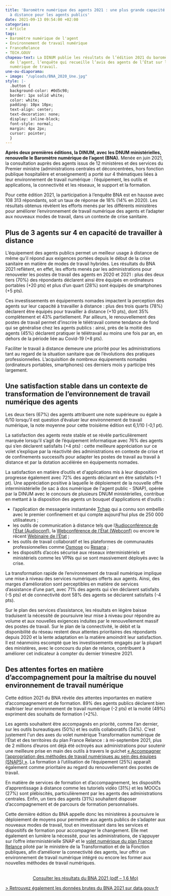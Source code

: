 ```yaml
---
title: 'Baromètre numérique des agents 2021 : une plus grande capacité de travail
  à distance pour les agents publics'
date: 2021-09-13 09:54:00 +02:00
categories:
- Article
tags:
- Baromètre numérique de l'agent
- Environnement de travail numérique
- FranceRelance
- TECH.GOUV
chapeau-text: La DINUM publie les résultats de l’édition 2021 du baromètre numérique
  de l’agent, l’enquête qui recueille l’avis des agents de l’État sur leur environnement
  numérique de travail.
une-ou-diaporama:
- image: "/uploads/BNA_2020_Une.jpg"
style: |-
  .button {
  background-color: #0d5c98;
  border: 1px solid white;
  color: white;
  padding: 10px 10px;
  text-align: center;
  text-decoration: none;
  display: inline-block;
  font-style: normal;
  margin: 4px 2px;
  cursor: pointer;
  }
---
```


**Après deux premières éditions, la DINUM, avec les DNUM ministérielles, renouvelle le Baromètre numérique de l’agent (BNA).** Menée en juin 2021, la consultation auprès des agents issus de 12 ministères et des services du Premier ministre (administrations centrales et déconcentrées, hors fonction publique hospitalière et enseignement) a porté sur 4 thématiques liées à leur environnement de travail numérique : l’équipement, les outils et applications, la connectivité et les réseaux, le support et la formation.

Pour cette édition 2021, la participation à l’enquête BNA est en hausse avec 108 313 répondants, soit un taux de réponse de 18% (14% en 2020). Les résultats obtenus révèlent les efforts menés par les différents ministères pour améliorer l’environnement de travail numérique des agents et l’adapter aux nouveaux modes de travail, dans un contexte de crise sanitaire.

## Plus de 3 agents sur 4 en capacité de travailler à distance

L’équipement des agents publics permet un meilleur usage à distance de même qu’il répond aux exigences portées depuis le début de la crise sanitaire en matière de modes de travail hybrides. Les résultats du BNA 2021 reflètent, en effet, les efforts menés par les administrations pour renouveler les postes de travail des agents en 2020 et 2021 : plus des deux tiers (70%) des répondants déclarent ainsi être équipés en ordinateurs portables (\+20 pts) et plus d’un quart (28%) sont équipés de smartphones (\+5 pts).

Ces investissements en équipements nomades impactent la perception des agents sur leur capacité à travailler à distance : plus des trois quarts (78%) déclarent être équipés pour travailler à distance (+10 pts), dont 35% complètement et 43% partiellement. Par ailleurs, le renouvellement des postes de travail permet d’inscrire le télétravail comme tendance de fond qui se généralise chez les agents publics : ainsi, près de la moitié des agents (45%) déclarent pratiquer le télétravail au moins une fois par an, en dehors de la période liée au Covid-19 (+8 pts).

Faciliter le travail à distance demeure une priorité pour les administrations tant au regard de la situation sanitaire que de l’évolutions des pratiques professionnelles. L’acquisition de nombreux équipements nomades (ordinateurs portables, smartphones) ces derniers mois y participe très largement.

## Une satisfaction stable dans un contexte de transformation de l’environnement de travail numérique des agents

Les deux tiers (67%) des agents attribuent une note supérieure ou égale à 6/10 lorsqu’il est question d’évaluer leur environnement de travail numérique, la note moyenne pour cette troisième édition est 6,1/10 (-0,1 pt).

La satisfaction des agents reste stable et se révèle particulièrement marquée lorsqu’il s’agit de l’équipement informatique avec 76% des agents qui s’en déclarent satisfaits (+4 pts) : cette meilleure appréciation sur ce volet s’explique par la réactivité des administrations en contexte de crise et de confinements successifs pour adapter les postes de travail au travail à distance et par la dotation accélérée en équipements nomades.

La satisfaction en matière d’outils et d'applications mis à leur disposition progresse également avec 72% des agents déclarant en être satisfaits (+1 pt). Une appréciation positive à laquelle le déploiement de la nouvelle offre interministérielle (le sac à dos numérique de l'agent public - SNAP), opérée par la DINUM avec le concours de plusieurs DNUM ministérielles, contribue en mettant à la disposition des agents un bouquet d’applications et d’outils :

* l’application de messagerie instantanée [Tchap](https://numerique.gouv.fr/outils-agents/tchap-messagerie-instantanee-etat/) qui a connu son embellie avec le premier confinement et qui compte aujourd'hui plus de 250 000 utilisateurs ;
* les outils de communication à distance tels que l’[Audioconférence de l’État (Audioconf)](https://numerique.gouv.fr/outils-agents/audioconference-etat/), la [Webconférence de l’État (Webconf)](https://numerique.gouv.fr/outils-agents/webconference-etat/) ou encore le récent [Webinaire de l’État](https://numerique.gouv.fr/outils-agents/webinaire-etat/) ;
* les outils de travail collaboratif et les plateformes de communautés professionnelles comme [Osmose](https://numerique.gouv.fr/outils-agents/osmose/) ou [Resana](https://resana.numerique.gouv.fr) ;
* les dispositifs d’accès sécurisé aux réseaux interministériels et ministériels comme les VPNs qui se sont massivement déployés avec la crise.

La transformation rapide de l’environnement de travail numérique implique une mise à niveau des services numériques offerts aux agents. Ainsi, des marges d’amélioration sont perceptibles en matière de services d’assistance d’une part, avec 71% des agents qui s’en déclarent satisfaits (-5 pts) et de connectivité dont 58% des agents se déclarent satisfaits (-4 pts).

Sur le plan des services d’assistance, les résultats en légère baisse traduisent la nécessité de poursuivre leur mise à niveau pour répondre au volume et aux nouvelles exigences induites par le renouvellement massif des postes de travail. Sur le plan de la connectivité, le débit et la disponibilité du réseau restent deux attentes prioritaires des répondants depuis 2020 et la lente adaptation en la matière amoindrit leur satisfaction. Il est néanmoins escompté que les investissements engagés par la plupart des ministères, avec le concours du plan de relance, contribuent à améliorer cet indicateur à compter du dernier trimestre 2021.

## Des attentes fortes en matière d’accompagnement pour la maîtrise du nouvel environnement de travail numérique

Cette édition 2021 du BNA révèle des attentes importantes en matière d’accompagnement et de formation. 89% des agents publics déclarent bien maîtriser leur environnement de travail numérique (-2 pts) et la moitié (49%) expriment des souhaits de formation (+2%).

Les agents souhaitent être accompagnés en priorité, comme l’an dernier, sur les outils bureautiques (50%) et les outils collaboratifs (34%). C'est justement l'un des axes du volet numérique Transformation numérique de l’État et des territoires du plan France Relance : à mi-septembre 2021, plus de 2 millions d’euros ont déjà été octroyés aux administrations pour soutenir une meilleure prise en main des outils à travers le guichet [« Accompagner l’appropriation des méthodes de travail numériques au sein des équipes (SNAP5) »](https://france-relance.transformation.gouv.fr/b07b-accompagner-lappropriation-des-methodes-de-tr "« Accompagner l’appropriation des méthodes de travail numériques au sein des équipes (SNAP5) » - Lien externe"). La formation à l’utilisation de l’équipement (25%) apparaît également comme prioritaire au regard du renouvellement des postes de travail.

En matière de services de formation et d’accompagnement, les dispositifs d’apprentissage à distance comme les tutoriels vidéo (31%) et les MOOCs (27%) sont plébiscités, particulièrement par les agents des administrations centrales. Enfin, un tiers des agents (31%) souhaitent disposer d’accompagnement et de parcours de formation personnalisés.

Cette dernière édition du BNA appelle donc les ministères à poursuivre le déploiement de moyens pour permettre aux agents publics de s’adapter aux nouveaux modes de travail, tout en investissant dans les services et dispositifs de formation pour accompagner le changement. Elle met également en lumière la nécessité, pour les administrations, de s’appuyer sur l’offre interministérielle SNAP et le [volet numérique du plan France Relance](https://france-relance.transformation.gouv.fr/ "volet numérique du plan France Relance - Lien externe") piloté par le ministère de la Transformation et de la Fonction publiques, afin d’améliorer la connectivité des agents, leur offrir un environnement de travail numérique intégré ou encore les former aux nouvelles méthodes de travail numériques.
<br>
<br>

<p align="center"><a href="/uploads/Barometre_Numerique_Agent_2021.pdf" class="button">Consulter les résultats du BNA 2021 (pdf – 1,6&nbsp;Mo)</a></p>

[> Retrouvez également les données brutes du BNA 2021 sur data.gouv.fr](https://www.data.gouv.fr/fr/datasets/barometre-numerique-de-lagent-resultats-2021/ "Retrouvez également les données brutes du BNA 2021 sur data.gouv.fr - Lien externe")